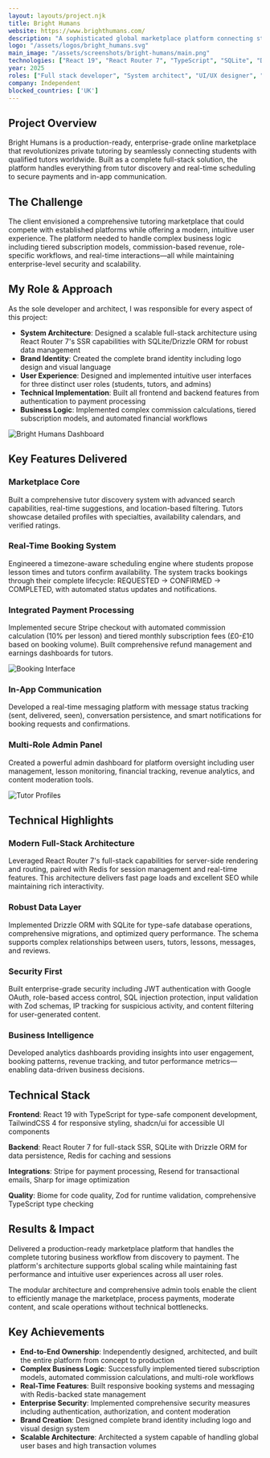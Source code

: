 ```yaml
---
layout: layouts/project.njk
title: Bright Humans
website: https://www.brighthumans.com/
description: "A sophisticated global marketplace platform connecting students with private tutors for online and in-person lessons, featuring real-time booking, integrated payments, and comprehensive admin management."
logo: "/assets/logos/bright_humans.svg"
main_image: "/assets/screenshots/bright-humans/main.png"
technologies: ["React 19", "React Router 7", "TypeScript", "SQLite", "Drizzle ORM", "Redis", "TailwindCSS", "shadcn/ui", "Stripe", "Resend", "Sharp", "Zod"]
year: 2025
roles: ["Full stack developer", "System architect", "UI/UX designer", "Brand designer"]
company: Independent
blocked_countries: ['UK']
---
```


## Project Overview

Bright Humans is a production-ready, enterprise-grade online marketplace that revolutionizes private tutoring by seamlessly connecting students with qualified tutors worldwide. Built as a complete full-stack solution, the platform handles everything from tutor discovery and real-time scheduling to secure payments and in-app communication.

## The Challenge

The client envisioned a comprehensive tutoring marketplace that could compete with established platforms while offering a modern, intuitive user experience. The platform needed to handle complex business logic including tiered subscription models, commission-based revenue, role-specific workflows, and real-time interactions—all while maintaining enterprise-level security and scalability.

## My Role & Approach

As the sole developer and architect, I was responsible for every aspect of this project:

- **System Architecture**: Designed a scalable full-stack architecture using React Router 7's SSR capabilities with SQLite/Drizzle ORM for robust data management
- **Brand Identity**: Created the complete brand identity including logo design and visual language
- **User Experience**: Designed and implemented intuitive user interfaces for three distinct user roles (students, tutors, and admins)
- **Technical Implementation**: Built all frontend and backend features from authentication to payment processing
- **Business Logic**: Implemented complex commission calculations, tiered subscription models, and automated financial workflows

![Bright Humans Dashboard](/assets/screenshots/bright-humans/screenshot1.png)

## Key Features Delivered

### Marketplace Core
Built a comprehensive tutor discovery system with advanced search capabilities, real-time suggestions, and location-based filtering. Tutors showcase detailed profiles with specialties, availability calendars, and verified ratings.

### Real-Time Booking System
Engineered a timezone-aware scheduling engine where students propose lesson times and tutors confirm availability. The system tracks bookings through their complete lifecycle: REQUESTED → CONFIRMED → COMPLETED, with automated status updates and notifications.

### Integrated Payment Processing
Implemented secure Stripe checkout with automated commission calculation (10% per lesson) and tiered monthly subscription fees (£0-£10 based on booking volume). Built comprehensive refund management and earnings dashboards for tutors.

![Booking Interface](/assets/screenshots/bright-humans/screenshot3.png)

### In-App Communication
Developed a real-time messaging platform with message status tracking (sent, delivered, seen), conversation persistence, and smart notifications for booking requests and confirmations.

### Multi-Role Admin Panel
Created a powerful admin dashboard for platform oversight including user management, lesson monitoring, financial tracking, revenue analytics, and content moderation tools.

![Tutor Profiles](/assets/screenshots/bright-humans/screenshot4.png)

## Technical Highlights

### Modern Full-Stack Architecture
Leveraged React Router 7's full-stack capabilities for server-side rendering and routing, paired with Redis for session management and real-time features. This architecture delivers fast page loads and excellent SEO while maintaining rich interactivity.

### Robust Data Layer
Implemented Drizzle ORM with SQLite for type-safe database operations, comprehensive migrations, and optimized query performance. The schema supports complex relationships between users, tutors, lessons, messages, and reviews.

### Security First
Built enterprise-grade security including JWT authentication with Google OAuth, role-based access control, SQL injection protection, input validation with Zod schemas, IP tracking for suspicious activity, and content filtering for user-generated content.

### Business Intelligence
Developed analytics dashboards providing insights into user engagement, booking patterns, revenue tracking, and tutor performance metrics—enabling data-driven business decisions.

## Technical Stack

**Frontend**: React 19 with TypeScript for type-safe component development, TailwindCSS 4 for responsive styling, shadcn/ui for accessible UI components

**Backend**: React Router 7 for full-stack SSR, SQLite with Drizzle ORM for data persistence, Redis for caching and sessions

**Integrations**: Stripe for payment processing, Resend for transactional emails, Sharp for image optimization

**Quality**: Biome for code quality, Zod for runtime validation, comprehensive TypeScript type checking

## Results & Impact

Delivered a production-ready marketplace platform that handles the complete tutoring business workflow from discovery to payment. The platform's architecture supports global scaling while maintaining fast performance and intuitive user experiences across all user roles.

The modular architecture and comprehensive admin tools enable the client to efficiently manage the marketplace, process payments, moderate content, and scale operations without technical bottlenecks.

## Key Achievements

- **End-to-End Ownership**: Independently designed, architected, and built the entire platform from concept to production
- **Complex Business Logic**: Successfully implemented tiered subscription models, automated commission calculations, and multi-role workflows
- **Real-Time Features**: Built responsive booking systems and messaging with Redis-backed state management
- **Enterprise Security**: Implemented comprehensive security measures including authentication, authorization, and content moderation
- **Brand Creation**: Designed complete brand identity including logo and visual design system
- **Scalable Architecture**: Architected a system capable of handling global user bases and high transaction volumes

